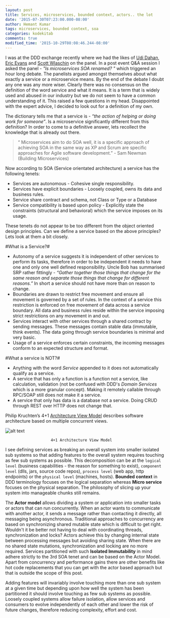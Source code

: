 ```yaml
---
layout: post
title: Services, microservices, bounded context, actors.. the lot
date: '2015-07-30T07:23:00.000-08:00'
author: Hemant Kumar
tags: microservices, bounded context, soa
categories: kodekitab
comments: true
modified_time: '2015-10-29T08:08:46.244-08:00'
---
```


I was at the DDD exchange recently where we had the likes of [Udi Dahan](https://twitter.com/UdiDahan), [Eric Evans](https://twitter.com/ericevans0) and [Scott Wlaschin](https://twitter.com/ScottWlaschin) on the panel. In a post event Q&A session I asked the panel - *"Is microservices SOA renamed? "* which triggered an hour long debate. The panelists argued amongst themselves about what exactly a service or a microservice means. By the end of the debate I doubt any one was any more wiser. Clearly there was no consensus on the definition of the word service and what it means. It is a term that is widely used and abused in our industry but we do not seem to have a common understanding of it. This raised a few questions in my head. Disappointed with the expert advice, I decided to look out for a definition of my own.

The dictionary tells me that a service is - *“the action of helping or doing work for someone”*. Is a microservice significantly different from this definition? In order to come to a definitive answer, lets recollect the knowledge that is already out there. 

<blockquote>“ Microservices aim to do SOA well, it is a specific approach of achieving SOA in the same way as XP and Scrum are specific approaches for Agile software development.” - Sam Newman (Building Microservices)
</blockquote>

Now according to SOA (Service orientated architecture) a service has the following tenets:

* Services are autonomous - Cohesive single responsibility.
* Services have explicit boundaries - Loosely coupled, owns its data and business rules.
* Service share contract and schema, not Class or Type or a Database
* Service compatibility is based upon policy - Explicitly state the constraints (structural and behavioral) which the service imposes on its usage.

These tenets do not appear to be too different from the object oriented design principles. Can we define a service based on the above principles? Lets look at them a bit closely.  

#What is a Service?#

* Autonomy of a service suggests it is independent of other services to perform its tasks, therefore in order to be independent it needs to have one and only one well defined responsibility. Uncle Bob has summarised SRP rather fittingly - *“Gather together those things that change for the same reason and separate those things that change for different reasons.”* In short a service should not have more than on reason to change.
* Boundaries are drawn to restrict free movement and ensure all movement is governed by a set of rules. In the context of a service this restriction is enforced on free movement of data across a service boundary. All data and business rules reside within the service imposing strict restrictions on any movement in and out.
* Services interact with other services through a shared contract by sending messages. These messages contain stable data (immutable, think events). The data going through service boundaries is minimal and very basic.
* Usage of a service enforces certain constraints, the incoming messages conform to an expected structure and format. 

#What a service is NOT?#
* Anything with the word *Service* appended to it does not automatically qualify as a service.
* A service that has only a function is a function not a service, like calculation, validation (not be confused with DDD's *Domain Services* which is a more granular concept). Making it remotely callable through RPC/SOAP still does not make it a service.
* A service that only has data is a database not a service. Doing CRUD through REST over HTTP does not change that.

Philip Kruchten’s 4+1 [Architecture View Model](https://en.wikipedia.org/wiki/4%2B1_architectural_view_model) describes software architecture based on multiple concurrent views.

![alt text](https://upload.wikimedia.org/wikipedia/commons/f/f2/4%2B1_Architectural_View_Model.jpg "4+1 Architecture view model")

						4+1 Architecture View Model


I see defining services as breaking an overall system into smaller isolated sub systems so that adding features to the overall system requires touching as few sub systems as possible. This decomposition can be at the `logical level` (business capabilities - the reason for something to exist), `component level` (dlls, jars, source code repos), `process level` (web app, http endpoints) or the `physical level` (machines, hosts). **Bounded context** in DDD terminology focuses on the logical separation whereas **Micro service** focuses on the physical separation. The philosophy of slicing up your system into manageable chunks still remains.

The **Actor model** allows dividing a system or application into smaller tasks or actors that can run concurrently. When an actor wants to communicate with another actor, it sends a message rather than contacting it directly, all messaging being asynchronous. Traditional approaches to concurrency are based on synchronizing shared mutable state which is difficult to get right. Wouldn't it be better not having to deal with coordinating threads, synchronization and locks? Actors achieve this by changing internal state between processing messages but avoiding sharing state. When there are no shared state mutations, synchronization and locking are no more required. Services partitioned with such **Isolated Immutability** in mind adhere strictly to the 3rd SOA tenet and can be based on the Actor Model. Apart from concurrency and performance gains there are other benefits like hot code replacements that you can get with the actor based approach but that is outside the scope of this post.

Adding features will invariably involve touching more than one sub system at a given time but depending upon how well the system has been partitioned it should involve touching as few sub systems as possible. Loosely coupled systems allow failure isolation, allow services and consumers to evolve independently of each other and lower the risk of future changes, therefore reducing complexity, effort and cost.

